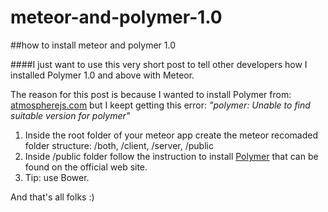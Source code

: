# meteor-and-polymer-1.0
##how to install meteor and polymer 1.0

####I just want to use this very short post to tell other developers how I installed Polymer 1.0 and above with Meteor.

The reason for this post is because I wanted to install Polymer from: [atmospherejs.com](https://atmospherejs.com/packages/polymer) 
but I keept getting this error: _"polymer: Unable to find suitable version for polymer"_

1. Inside the root folder of your meteor app create the meteor recomaded folder structure: /both, /client, /server, /public
2. Inside /public folder follow the instruction to install [Polymer](https://www.polymer-project.org/1.0/docs/start/getting-the-code.html) that can be found on the official web site.
3. Tip: use Bower.

And that's all folks :) 
